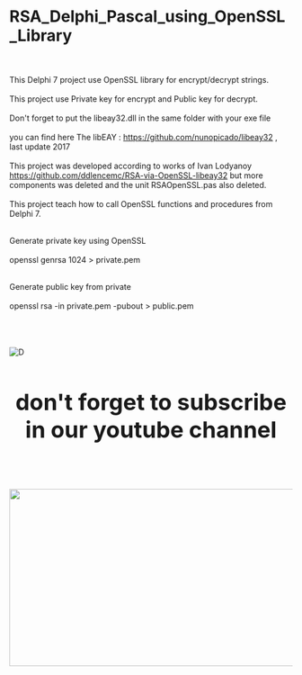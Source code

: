 # RSA_Delphi_Pascal_using_OpenSSL_Library<BR><BR>
This Delphi 7 project use OpenSSL library for encrypt/decrypt strings.<BR><BR>
This project use Private key for encrypt and Public key for decrypt.<BR><BR>
Don't forget to put the libeay32.dll in the same folder with your exe file<BR><BR>
you can find here The libEAY : https://github.com/nunopicado/libeay32 , last update 2017<BR><BR>
This project was developed according to works of Ivan Lodyanoy https://github.com/ddlencemc/RSA-via-OpenSSL-libeay32 but more components was deleted and the unit RSAOpenSSL.pas also deleted.<BR><BR>
This project teach how to call OpenSSL functions and procedures from Delphi 7.<BR><BR>

Generate private key using OpenSSL<BR><BR> 
openssl genrsa 1024 > private.pem<BR><BR>

Generate public key from private<BR><BR>
openssl rsa -in private.pem -pubout > public.pem<BR><BR><BR><BR>
  
<img src="https://iili.io/yTSGSt.png" alt="D" />
  
<h2 style="font-size:40px;"><center>don't forget to subscribe in our youtube channel</center></h2><BR><BR>     
<p><a href="https://youtu.be/fu7zL7QyECE"><img src="https://i.postimg.cc/MTnJc9Vk/b.png" style="width:560px;height:315px;"></a></p>



